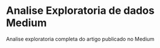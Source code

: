 # Analise Exploratoria de dados Medium
 Analise exploratoria completa do artigo publicado no Medium
